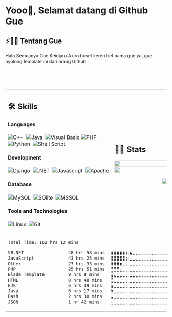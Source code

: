 # Yooo👋, Selamat datang di Github Gue

## ⚡🙋‍♂️ Tentang Gue
<p>
 Halo Semuanya Gue Keidjaru Axiro buset keren bet nama gue ya, gue nyolong template ini dari orang Github
</p>
</br>
<p>
 
</p>
</br>

<table width="100%" >

 <tr>
    <td width="50%">
     
## 🛠️ Skills

#### Languages

![C++](https://img.shields.io/badge/-C++-05122A?style=flat&logo=C%2B%2B&logoColor=00599C)&nbsp;
![Java](https://img.shields.io/badge/Java-%23150458.svg?style=flat&logo=openjdk&logoColor=orange)&nbsp;
![Visual Basic](https://img.shields.io/badge/Visual_Basic-0078D7?style=flat&logo=visualbasic&logoColor=white)
![PHP](https://img.shields.io/badge/PHP-276DC3?style=flat&logo=php&logoColor=blue&color=0B2C4A)&nbsp;
![Python](https://img.shields.io/badge/-Python-05122A?style=flat&logo=python)&nbsp;
![Shell Script](https://img.shields.io/badge/Shell_Script-121011?style=flat&logo=gnu-bash&logoColor=white)


#### Development
![Django](https://img.shields.io/badge/Django-092E20?style=flat&logo=django&logoColor=white)&nbsp;
![.NET](https://img.shields.io/badge/.NET-0078D7?style=flat&logo=dotnet&logoColor=white)&nbsp;
![Javascript](https://img.shields.io/badge/JavaScript-F7DF1E?style=flat&logo=javascript&logoColor=black)&nbsp;
![Apache](https://img.shields.io/badge/Apache-D22128?style=flat&logo=Apache&logoColor=white)
<!--      
![Express.js](https://img.shields.io/badge/express.js-%23404d59.svg?style=flat&logo=express&logoColor=%2361DAFB) -->
<!-- ![PHP](https://img.shields.io/badge/PHP-777BB4?style=flat&logo=php&logoColor=white)&nbsp; -->


#### Database

![MySQL](https://img.shields.io/badge/MySQL-00000F?logo=mysql&style=flat&Color=white)&nbsp;
![SQlite](https://img.shields.io/badge/-SQlite-05122A?style=flat&logo=sqlite&logoColor=A8B9CC)&nbsp;
![MSSQL](https://img.shields.io/badge/SQL%20Server-0078D7?style=flat&logo=microsoftsqlserver)&nbsp;
#### Tools and Technologies


![Linux](https://img.shields.io/badge/Linux-05122A?style=flat&logo=linux&logoColor=white)&nbsp;
![Git](https://img.shields.io/badge/-Git-05122A?style=flat&logo=git)&nbsp;


</td>
    <td>
  
## 📄📜 Stats


<p align="center">
  <img width="100%" src="https://acedev003-readme-stats.vercel.app/api?username=KeiAxiro&theme=algolia&border_color=f987ff&show_icons=true&bg_color=1d001f&title_color=f769ff&text_color=d22cde" />
 </br>
  <img width="100%" src="https://acedev003-readme-stats.vercel.app/api/top-langs/?username=KeiAxiro&langs_count=5&border_color=f987ff&layout=compact&title_color=f769ff&bg_color=1d001f&text_color=d22cde" />
</p>
<p align="center">
    <img src="https://wakatime.com/share/@KeiAxiro/c110bd04-765e-4c62-b4a6-7d518642ed8a.svg"></img>
   </p>

     
  </td>
 </tr>
 <tr>
  <td width="50%" colspan="2">
  
<!--START_SECTION:waka-->

```txt
Total Time: 162 hrs 12 mins

VB.NET                 48 hrs 58 mins  ⣿⣿⣿⣿⣿⣿⣦⣀⣀⣀⣀⣀⣀⣀⣀⣀⣀⣀⣀⣀⣀⣀⣀⣀⣀   25.81 %
JavaScript             43 hrs 25 mins  ⣿⣿⣿⣿⣿⣶⣀⣀⣀⣀⣀⣀⣀⣀⣀⣀⣀⣀⣀⣀⣀⣀⣀⣀⣀   22.88 %
Other                  27 hrs 33 mins  ⣿⣿⣿⣶⣀⣀⣀⣀⣀⣀⣀⣀⣀⣀⣀⣀⣀⣀⣀⣀⣀⣀⣀⣀⣀   14.52 %
PHP                    25 hrs 51 mins  ⣿⣿⣿⣤⣀⣀⣀⣀⣀⣀⣀⣀⣀⣀⣀⣀⣀⣀⣀⣀⣀⣀⣀⣀⣀   13.63 %
Blade Template         9 hrs 8 mins    ⣿⣄⣀⣀⣀⣀⣀⣀⣀⣀⣀⣀⣀⣀⣀⣀⣀⣀⣀⣀⣀⣀⣀⣀⣀   04.82 %
HTML                   8 hrs 48 mins   ⣿⣄⣀⣀⣀⣀⣀⣀⣀⣀⣀⣀⣀⣀⣀⣀⣀⣀⣀⣀⣀⣀⣀⣀⣀   04.64 %
EJS                    6 hrs 39 mins   ⣷⣀⣀⣀⣀⣀⣀⣀⣀⣀⣀⣀⣀⣀⣀⣀⣀⣀⣀⣀⣀⣀⣀⣀⣀   03.51 %
Java                   6 hrs 17 mins   ⣷⣀⣀⣀⣀⣀⣀⣀⣀⣀⣀⣀⣀⣀⣀⣀⣀⣀⣀⣀⣀⣀⣀⣀⣀   03.32 %
Bash                   2 hrs 30 mins   ⣤⣀⣀⣀⣀⣀⣀⣀⣀⣀⣀⣀⣀⣀⣀⣀⣀⣀⣀⣀⣀⣀⣀⣀⣀   01.32 %
JSON                   1 hr 42 mins    ⣄⣀⣀⣀⣀⣀⣀⣀⣀⣀⣀⣀⣀⣀⣀⣀⣀⣀⣀⣀⣀⣀⣀⣀⣀   00.90 %
```

<!--END_SECTION:waka-->
   
  </td>
 </tr>
</table>



</br>




